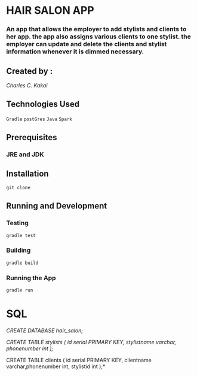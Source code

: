 # HAIR SALON APP
### An app that allows the employer to add stylists and clients to her app. the app also assigns various clients to one stylist. the employer can update and delete the clients and stylist information whenever it is dimmed necessary.

## Created by :
*Charles C. Kakai*

## Technologies Used
`Gradle`
`postGres`
`Java`
`Spark`

## Prerequisites

### JRE and JDK

## Installation
`git clone `

## Running and Development
### Testing
`gradle test`
### Building
`gradle build`
### Running the App
`gradle run`

# SQL
*CREATE DATABASE hair_salon;*

*CREATE TABLE stylists ( id serial PRIMARY KEY, stylistname varchar, phonenumber int );*

CREATE TABLE clients ( id serial PRIMARY KEY, clientname varchar,phonenumber int, stylistid int );*